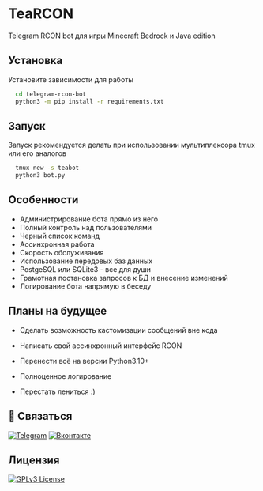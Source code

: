
# TeaRCON

Telegram RCON bot для игры Minecraft Bedrock и Java edition



## Установка

Установите зависимости для работы

```bash
  cd telegram-rcon-bot
  python3 -m pip install -r requirements.txt

```
    
## Запуск

Запуск рекомендуется делать при использовании мультиплексора tmux или его аналогов

```bash
  tmux new -s teabot 
  python3 bot.py 
```


## Особенности

- Администрирование бота прямо из него
- Полный контроль над пользователями
- Черный список команд
- Ассинхронная работа
- Скорость обслуживания
- Использование передовых баз данных
- PostgeSQL или SQLite3 - все для души
- Грамотная постановка запросов к БД и внесение изменений
- Логирование бота напрямую в беседу


## Планы на будущее

- Сделать возможность кастомизации сообщений вне кода

- Написать свой ассинхронный интерфейс RCON

- Перенести всё на версии Python3.10+

- Полноценное логирование

- Перестать лениться :)
## 🔗 Связаться
[![Telegram](https://img.shields.io/badge/Telegram-2CA5E0?style=for-the-badge&logo=telegram&logoColor=white)](https://t.me/teanus)
[![Вконтакте](https://img.shields.io/badge/вконтакте-%232E87FB.svg?&style=for-the-badge&logo=vk&logoColor=white
)](https://vk.com/dimawinchester)


## Лицензия


[![GPLv3 License](https://img.shields.io/badge/License-GPL%20v3-yellow.svg)](https://opensource.org/licenses/)



